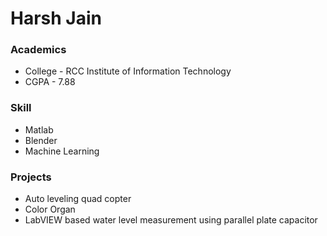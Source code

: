 # Harsh Jain

### Academics
* College - RCC Institute of Information Technology
* CGPA - 7.88

### Skill
* Matlab
* Blender
* Machine Learning

### Projects
* Auto leveling quad copter
* Color Organ
* LabVIEW based water level measurement using parallel plate capacitor